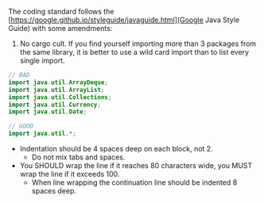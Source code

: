 The coding standard follows the [https://google.github.io/styleguide/javaguide.html](Google Java Style Guide) with some amendments:
1. No cargo cult. If you find yourself importing more than 3 packages from the same library, it is better to use a wild card import than to list every single import.
```java
// BAD
import java.util.ArrayDeque;
import java.util.ArrayList;
import java.util.Collections;
import java.util.Currency;
import java.util.Date;

// GOOD
import java.util.*;
```
* Indentation should be 4 spaces deep on each block, not 2.
  * Do not mix tabs and spaces.
* You SHOULD wrap the line if it reaches 80 characters wide, you MUST wrap the line if it exceeds 100.
  * When line wrapping the continuation line should be indented 8 spaces deep.
